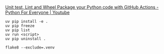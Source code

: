 
[Unit test, Lint and Wheel Package your Python code with GitHub Actions - Python For Everyone | Youtube](https://www.youtube.com/watch?v=PXJ858Oj2ME)

```
uv pip install -e .
uv pip freeze
uv pip list
uv run <script>
uv pip uninstall .
````

```
flake8 --exclude=.venv
````

